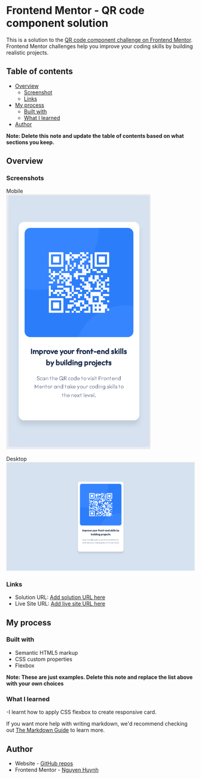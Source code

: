 # Frontend Mentor - QR code component solution

This is a solution to the [QR code component challenge on Frontend Mentor](https://www.frontendmentor.io/challenges/qr-code-component-iux_sIO_H). Frontend Mentor challenges help you improve your coding skills by building realistic projects. 

## Table of contents

- [Overview](#overview)
  - [Screenshot](#screenshot)
  - [Links](#links)
- [My process](#my-process)
  - [Built with](#built-with)
  - [What I learned](#what-i-learned)
- [Author](#author)

**Note: Delete this note and update the table of contents based on what sections you keep.**

## Overview

### Screenshots

Mobile
<br/>
![](./images/mobile-screenshot.png)

Desktop
<br/>
![](./images/desktop-screenshot.png)

### Links

- Solution URL: [Add solution URL here](https://your-solution-url.com)
- Live Site URL: [Add live site URL here](https://your-live-site-url.com)

## My process

### Built with

- Semantic HTML5 markup
- CSS custom properties
- Flexbox

**Note: These are just examples. Delete this note and replace the list above with your own choices**

### What I learned
-I learnt how to apply CSS flexbox to create responsive card.

If you want more help with writing markdown, we'd recommend checking out [The Markdown Guide](https://www.markdownguide.org/) to learn more.

## Author

- Website - [GitHub repos](https://github.com/Averageasd)
- Frontend Mentor - [Nguyen Huynh](https://www.frontendmentor.io/profile/Averageasd)